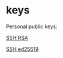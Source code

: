 # keys

Personal public keys:

[SSH RSA](../glaieta-ssh-rsa.pub)

[SSH ed25519](../glaieta-ssh-ed25519.pub)
